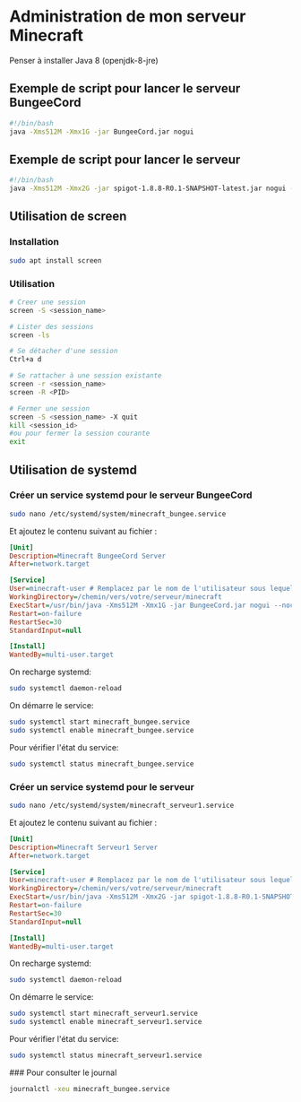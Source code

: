 # Administration de mon serveur Minecraft

Penser à installer Java 8 (openjdk-8-jre)

## Exemple de script pour lancer le serveur BungeeCord
```bash
#!/bin/bash
java -Xms512M -Xmx1G -jar BungeeCord.jar nogui
```

## Exemple de script pour lancer le serveur
```bash
#!/bin/bash
java -Xms512M -Xmx2G -jar spigot-1.8.8-R0.1-SNAPSHOT-latest.jar nogui --log-limit=10M
```

## Utilisation de screen

### Installation
```bash
sudo apt install screen
```

### Utilisation
```bash
# Creer une session
screen -S <session_name>

# Lister des sessions
screen -ls

# Se détacher d'une session
Ctrl+a d

# Se rattacher à une session existante
screen -r <session_name>
screen -R <PID>

# Fermer une session
screen -S <session_name> -X quit
kill <session_id>
#ou pour fermer la session courante
exit
```

## Utilisation de systemd

### Créer un service systemd pour le serveur BungeeCord
```bash
sudo nano /etc/systemd/system/minecraft_bungee.service
```

Et ajoutez le contenu suivant au fichier :
```ini
[Unit]
Description=Minecraft BungeeCord Server
After=network.target

[Service]
User=minecraft-user # Remplacez par le nom de l'utilisateur sous lequel vous souhaitez exécuter le serveur
WorkingDirectory=/chemin/vers/votre/serveur/minecraft
ExecStart=/usr/bin/java -Xms512M -Xmx1G -jar BungeeCord.jar nogui --noconsole
Restart=on-failure
RestartSec=30
StandardInput=null

[Install]
WantedBy=multi-user.target
```

On recharge systemd:

```bash
sudo systemctl daemon-reload
```

On démarre le service:
```bash
sudo systemctl start minecraft_bungee.service
sudo systemctl enable minecraft_bungee.service
```

Pour vérifier l'état du service:
```bash
sudo systemctl status minecraft_bungee.service
```

### Créer un service systemd pour le serveur
```bash
sudo nano /etc/systemd/system/minecraft_serveur1.service
```

Et ajoutez le contenu suivant au fichier :

```ini
[Unit]
Description=Minecraft Serveur1 Server
After=network.target

[Service]
User=minecraft-user # Remplacez par le nom de l'utilisateur sous lequel vous souhaitez exécuter le serveur
WorkingDirectory=/chemin/vers/votre/serveur/minecraft
ExecStart=/usr/bin/java -Xms512M -Xmx2G -jar spigot-1.8.8-R0.1-SNAPSHOT-latest.jar nogui --noconsole --log-limit=10M
Restart=on-failure
RestartSec=30
StandardInput=null

[Install]
WantedBy=multi-user.target
```

On recharge systemd:

```bash
sudo systemctl daemon-reload
```

On démarre le service:
```bash
sudo systemctl start minecraft_serveur1.service
sudo systemctl enable minecraft_serveur1.service
```

Pour vérifier l'état du service:
```bash
sudo systemctl status minecraft_serveur1.service
```

### Pour consulter le journal
```bash
journalctl -xeu minecraft_bungee.service
``` 
